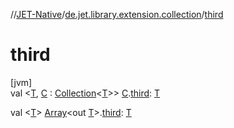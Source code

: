 //[JET-Native](../../index.md)/[de.jet.library.extension.collection](index.md)/[third](third.md)

# third

[jvm]\
val &lt;[T](third.md), [C](third.md) : [Collection](https://kotlinlang.org/api/latest/jvm/stdlib/kotlin.collections/-collection/index.html)&lt;[T](third.md)&gt;&gt; [C](third.md).[third](third.md): [T](third.md)

val &lt;[T](third.md)&gt; [Array](https://kotlinlang.org/api/latest/jvm/stdlib/kotlin/-array/index.html)&lt;out [T](third.md)&gt;.[third](third.md): [T](third.md)
